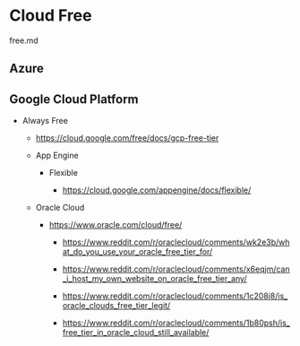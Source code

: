 # Cloud Free

free.md

## Azure

## Google Cloud Platform

*   Always Free

    *   https://cloud.google.com/free/docs/gcp-free-tier

    *   App Engine

        *   Flexible

            *   https://cloud.google.com/appengine/docs/flexible/

    *   Oracle Cloud

        *   https://www.oracle.com/cloud/free/

            *   https://www.reddit.com/r/oraclecloud/comments/wk2e3b/what_do_you_use_your_oracle_free_tier_for/

            *   https://www.reddit.com/r/oraclecloud/comments/x6eqjm/can_i_host_my_own_website_on_oracle_free_tier_any/

            *   https://www.reddit.com/r/oraclecloud/comments/1c208i8/is_oracle_clouds_free_tier_legit/

            *   https://www.reddit.com/r/oraclecloud/comments/1b80psh/is_free_tier_in_oracle_cloud_still_available/
            